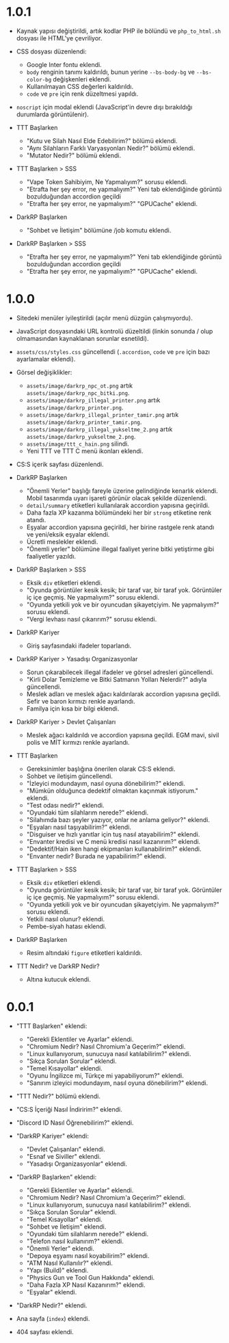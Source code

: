 # 1.0.1

- Kaynak yapısı değiştirildi, artık kodlar PHP ile bölündü ve `php_to_html.sh` dosyası ile HTML'ye çevriliyor.
- CSS dosyası düzenlendi:
    - Google Inter fontu eklendi.
    - `body` renginin tanımı kaldırıldı, bunun yerine `--bs-body-bg` ve `--bs-color-bg` değişkenleri eklendi.
    - Kullanılmayan CSS değerleri kaldırıldı.
    - `code` ve `pre` için renk düzeltmesi yapıldı.
    
- `noscript` için modal eklendi (JavaScript'in devre dışı bırakıldığı durumlarda görüntülenir).

- TTT Başlarken
    - "Kutu ve Silah Nasıl Elde Edebilirim?" bölümü eklendi.
    - "Aynı Silahların Farklı Varyasyonları Nedir?" bölümü eklendi.
    - "Mutator Nedir?" bölümü eklendi.

- TTT Başlarken > SSS
    - "Vape Token Sahibiyim, Ne Yapmalıyım?" sorusu eklendi.
    - "Etrafta her şey error, ne yapmalıyım?" Yeni tab eklendiğinde görüntü bozulduğundan accordion geçildi
    - "Etrafta her şey error, ne yapmalıyım?" "GPUCache" eklendi.

- DarkRP Başlarken
    - "Sohbet ve İletişim" bölümüne /job komutu eklendi.
    
- DarkRP Başlarken > SSS
    - "Etrafta her şey error, ne yapmalıyım?" Yeni tab eklendiğinde görüntü bozulduğundan accordion geçildi
    - "Etrafta her şey error, ne yapmalıyım?" "GPUCache" eklendi.

# 1.0.0

- Sitedeki menüler iyileştirildi (açılır menü düzgün çalışmıyordu).
- JavaScript dosyasındaki URL kontrolü düzeltildi (linkin sonunda / olup olmamasından kaynaklanan sorunlar esnetildi).
- `assets/css/styles.css` güncellendi (`.accordion`, `code` ve `pre` için bazı ayarlamalar eklendi).

- Görsel değişiklikler:
    - `assets/image/darkrp_npc_ot.png` artık `assets/image/darkrp_npc_bitki.png`.
    - `assets/image/darkrp_illegal_printer.png` artık `assets/image/darkrp_printer.png`.
    - `assets/image/darkrp_illegal_printer_tamir.png` artık `assets/image/darkrp_printer_tamir.png`.
    - `assets/image/darkrp_illegal_yukseltme_2.png` artık `assets/image/darkrp_yukseltme_2.png`.
    - `assets/image/ttt_c_hain.png` silindi.
    - Yeni TTT ve TTT C menü ikonları eklendi.

- CS:S içerik sayfası düzenlendi.

- DarkRP Başlarken
    - "Önemli Yerler" başlığı fareyle üzerine gelindiğinde kenarlık eklendi. Mobil tasarımda uyarı işareti görünür olacak şekilde düzenlendi.
    - `detail/summary` etiketleri kullanılarak accordion yapısına geçirildi.
    - Daha fazla XP kazanma bölümündeki her bir `strong` etiketine renk atandı.
    - Eşyalar accordion yapısına geçirildi, her birine rastgele renk atandı ve yeni/eksik eşyalar eklendi.
    - Ücretli meslekler eklendi.
    - "Önemli yerler" bölümüne illegal faaliyet yerine bitki yetiştirme gibi faaliyetler yazıldı.

- DarkRP Başlarken > SSS
    - Eksik `div` etiketleri eklendi.
    - "Oyunda görüntüler kesik kesik; bir taraf var, bir taraf yok. Görüntüler iç içe geçmiş. Ne yapmalıyım?" sorusu eklendi.
    - "Oyunda yetkili yok ve bir oyuncudan şikayetçiyim. Ne yapmalıyım?" sorusu eklendi.
    - "Vergi levhası nasıl çıkarırım?" sorusu eklendi.

- DarkRP Kariyer
    - Giriş sayfasındaki ifadeler toparlandı.

- DarkRP Kariyer > Yasadışı Organizasyonlar
    - Sorun çıkarabilecek illegal ifadeler ve görsel adresleri güncellendi.
    - "Kirli Dolar Temizleme ve Bitki Satmanın Yolları Nelerdir?" adıyla güncellendi.
    - Meslek adları ve meslek ağacı kaldırılarak accordion yapısına geçildi. Sefir ve baron kırmızı renkle ayarlandı.
    - Familya için kısa bir bilgi eklendi.

- DarkRP Kariyer > Devlet Çalışanları
    - Meslek ağacı kaldırıldı ve accordion yapısına geçildi. EGM mavi, sivil polis ve MİT kırmızı renkle ayarlandı.

- TTT Başlarken
    - Gereksinimler başlığına önerilen olarak CS:S eklendi.
    - Sohbet ve iletişim güncellendi.
    - "İzleyici modundayım, nasıl oyuna dönebilirim?" eklendi.
    - "Mümkün olduğunca dedektif olmaktan kaçınmak istiyorum." eklendi.
    - "Test odası nedir?" eklendi.
    - "Oyundaki tüm silahlarım nerede?" eklendi.
    - "Silahımda bazı şeyler yazıyor, onlar ne anlama geliyor?" eklendi.
    - "Eşyaları nasıl taşıyabilirim?" eklendi.
    - "Disguiser ve hızlı yanıtlar için tuş nasıl atayabilirim?" eklendi.
    - "Envanter kredisi ve C menü kredisi nasıl kazanırım?" eklendi.
    - "Dedektif/Hain iken hangi ekipmanları kullanabilirim?" eklendi.
    - "Envanter nedir? Burada ne yapabilirim?" eklendi.

- TTT Başlarken > SSS
    - Eksik `div` etiketleri eklendi.
    - "Oyunda görüntüler kesik kesik; bir taraf var, bir taraf yok. Görüntüler iç içe geçmiş. Ne yapmalıyım?" sorusu eklendi.
    - "Oyunda yetkili yok ve bir oyuncudan şikayetçiyim. Ne yapmalıyım?" sorusu eklendi.
    - Yetkili nasıl olunur? eklendi.
    - Pembe-siyah hatası eklendi.

- DarkRP Başlarken
    - Resim altındaki `figure` etiketleri kaldırıldı.

- TTT Nedir? ve DarkRP Nedir?
    - Altına kutucuk eklendi.

# 0.0.1

- "TTT Başlarken" eklendi:
    - "Gerekli Eklentiler ve Ayarlar" eklendi.
    - "Chromium Nedir? Nasıl Chromium'a Geçerim?" eklendi.
    - "Linux kullanıyorum, sunucuya nasıl katılabilirim?" eklendi.
    - "Sıkça Sorulan Sorular" eklendi.
    - "Temel Kısayollar" eklendi.
    - "Oyunu İngilizce mi, Türkçe mi yapabiliyorum?" eklendi.
    - "Sanırım izleyici modundayım, nasıl oyuna dönebilirim?" eklendi.

- "TTT Nedir?" bölümü eklendi.

- "CS:S İçeriği Nasıl İndiririm?" eklendi.

- "Discord ID Nasıl Öğrenebilirim?" eklendi.

- "DarkRP Kariyer" eklendi:
    - "Devlet Çalışanları" eklendi.
    - "Esnaf ve Siviller" eklendi.
    - "Yasadışı Organizasyonlar" eklendi.

- "DarkRP Başlarken" eklendi:
    - "Gerekli Eklentiler ve Ayarlar" eklendi.
    - "Chromium Nedir? Nasıl Chromium'a Geçerim?" eklendi.
    - "Linux kullanıyorum, sunucuya nasıl katılabilirim?" eklendi.
    - "Sıkça Sorulan Sorular" eklendi.
    - "Temel Kısayollar" eklendi.
    - "Sohbet ve İletişim" eklendi.
    - "Oyundaki tüm silahlarım nerede?" eklendi.
    - "Telefon nasıl kullanırım?" eklendi.
    - "Önemli Yerler" eklendi.
    - "Depoya eşyamı nasıl koyabilirim?" eklendi.
    - "ATM Nasıl Kullanılır?" eklendi.
    - "Yapı (Build)" eklendi.
    - "Physics Gun ve Tool Gun Hakkında" eklendi.
    - "Daha Fazla XP Nasıl Kazanırım?" eklendi.
    - "Eşyalar" eklendi.

- "DarkRP Nedir?" eklendi.
- Ana sayfa (`index`) eklendi.
- 404 sayfası eklendi.
